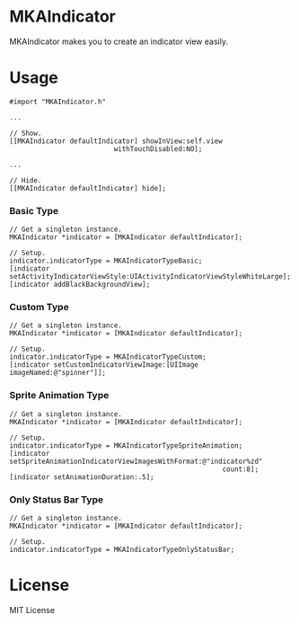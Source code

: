 MKAIndicator
===

MKAIndicator makes you to create an indicator view easily.

# Usage

```ObjC
#import "MKAIndicator.h"

...

// Show.
[[MKAIndicator defaultIndicator] showInView:self.view 
                          withTouchDisabled:NO];

...

// Hide.
[[MKAIndicator defaultIndicator] hide];
```

### Basic Type

```ObjC
// Get a singleton instance.
MKAIndicator *indicator = [MKAIndicator defaultIndicator];

// Setup.
indicator.indicatorType = MKAIndicatorTypeBasic;
[indicator setActivityIndicatorViewStyle:UIActivityIndicatorViewStyleWhiteLarge];
[indicator addBlackBackgroundView];
```

### Custom Type

```ObjC
// Get a singleton instance.
MKAIndicator *indicator = [MKAIndicator defaultIndicator];
    
// Setup.
indicator.indicatorType = MKAIndicatorTypeCustom;
[indicator setCustomIndicatorViewImage:[UIImage imageNamed:@"spinner"]];
```

### Sprite Animation Type

```ObjC
// Get a singleton instance.
MKAIndicator *indicator = [MKAIndicator defaultIndicator];

// Setup.
indicator.indicatorType = MKAIndicatorTypeSpriteAnimation;
[indicator setSpriteAnimationIndicatorViewImagesWithFormat:@"indicator%zd" 
                                                     count:8];
[indicator setAnimationDuration:.5];
```

### Only Status Bar Type

```ObjC
// Get a singleton instance.
MKAIndicator *indicator = [MKAIndicator defaultIndicator];

// Setup.
indicator.indicatorType = MKAIndicatorTypeOnlyStatusBar;
```

# License
MIT License
